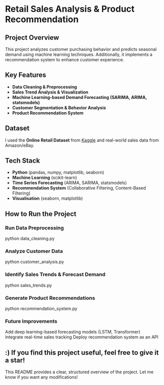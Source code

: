 #  Retail Sales Analysis & Product Recommendation  

##  Project Overview  
This project analyzes customer purchasing behavior and predicts seasonal demand using machine learning techniques. Additionally, it implements a recommendation system to enhance customer experience.  

##  Key Features  
-  **Data Cleaning & Preprocessing**  
-  **Sales Trend Analysis & Visualization**  
-  **Machine Learning-based Demand Forecasting (SARIMA, ARIMA, statsmodels)**  
-  **Customer Segmentation & Behavior Analysis**  
-  **Product Recommendation System**  

##  Dataset  
I used the **Online Retail Dataset** from [Kaggle](https://www.kaggle.com/datasets) and real-world sales data from Amazon/eBay.  

##  Tech Stack  
- **Python** (pandas, numpy, matplotlib, seaborn)  
- **Machine Learning** (scikit-learn)  
- **Time Series Forecasting** (ARIMA, SARIMA, statsmodels)  
- **Recommendation System** (Collaborative Filtering, Content-Based Filtering)
- **Visualisation** (seaborn, matplotlib) 

## How to Run the Project  
### Run Data Preprocessing
python data_cleaning.py

### Analyze Customer Data
python customer_analysis.py

###   Identify Sales Trends & Forecast Demand
python sales_trends.py

### Generate Product Recommendations
python recommendation_system.py

### Future Improvements

Add deep learning-based forecasting models (LSTM, Transformer)
Integrate real-time sales tracking
Deploy recommendation system as an API


:) If you find this project useful, feel free to give it a star!
---

This README provides a clear, structured overview of the project. Let me know if you want any modifications! 
